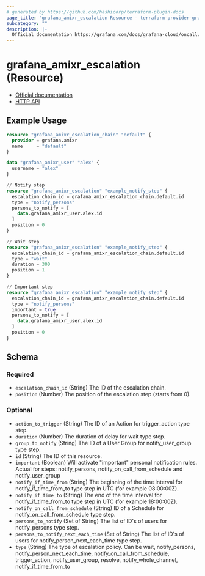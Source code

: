 ```yaml
---
# generated by https://github.com/hashicorp/terraform-plugin-docs
page_title: "grafana_amixr_escalation Resource - terraform-provider-grafana"
subcategory: ""
description: |-
  Official documentation https://grafana.com/docs/grafana-cloud/oncall/escalation-policies/HTTP API https://grafana.com/docs/grafana-cloud/oncall/oncall-api-reference/escalation_policies/
---
```


# grafana_amixr_escalation (Resource)

* [Official documentation](https://grafana.com/docs/grafana-cloud/oncall/escalation-policies/)
* [HTTP API](https://grafana.com/docs/grafana-cloud/oncall/oncall-api-reference/escalation_policies/)

## Example Usage

```terraform
resource "grafana_amixr_escalation_chain" "default" {
  provider = grafana.amixr
  name     = "default"
}

data "grafana_amixr_user" "alex" {
  username = "alex"
}

// Notify step
resource "grafana_amixr_escalation" "example_notify_step" {
  escalation_chain_id = grafana_amixr_escalation_chain.default.id
  type = "notify_persons"
  persons_to_notify = [
    data.grafana_amixr_user.alex.id
  ]
  position = 0
}

// Wait step
resource "grafana_amixr_escalation" "example_notify_step" {
  escalation_chain_id = grafana_amixr_escalation_chain.default.id
  type = "wait"
  duration = 300
  position = 1
}

// Important step
resource "grafana_amixr_escalation" "example_notify_step" {
  escalation_chain_id = grafana_amixr_escalation_chain.default.id
  type = "notify_persons"
  important = true
  persons_to_notify = [
    data.grafana_amixr_user.alex.id
  ]
  position = 0
}
```

<!-- schema generated by tfplugindocs -->
## Schema

### Required

- `escalation_chain_id` (String) The ID of the escalation chain.
- `position` (Number) The position of the escalation step (starts from 0).

### Optional

- `action_to_trigger` (String) The ID of an Action for trigger_action type step.
- `duration` (Number) The duration of delay for wait type step.
- `group_to_notify` (String) The ID of a User Group for notify_user_group type step.
- `id` (String) The ID of this resource.
- `important` (Boolean) Will activate "important" personal notification rules. Actual for steps: notify_persons, notify_on_call_from_schedule and notify_user_group
- `notify_if_time_from` (String) The beginning of the time interval for notify_if_time_from_to type step in UTC (for example 08:00:00Z).
- `notify_if_time_to` (String) The end of the time interval for notify_if_time_from_to type step in UTC (for example 18:00:00Z).
- `notify_on_call_from_schedule` (String) ID of a Schedule for notify_on_call_from_schedule type step.
- `persons_to_notify` (Set of String) The list of ID's of users for notify_persons type step.
- `persons_to_notify_next_each_time` (Set of String) The list of ID's of users for notify_person_next_each_time type step.
- `type` (String) The type of escalation policy. Can be wait, notify_persons, notify_person_next_each_time, notify_on_call_from_schedule, trigger_action, notify_user_group, resolve, notify_whole_channel, notify_if_time_from_to


